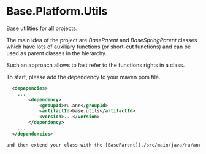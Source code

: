 # Base.Platform.Utils

Base utilities for all projects. 

The main idea of the project are *BaseParent* and *BaseSpringParent* classes which have lots of auxiliary functions (or
short-cut functions) and can be used as parent classes in the hierarchy.

Such an approach allows to fast refer to the functions rights in a class.

To start, please add the dependency to your maven pom file.
```xml
  <depepencies>
    ...
        <dependency>
            <groupId>ru.anr</groupId>
            <artifactId>base.utils</artifactId>
            <version>...</version>
        </dependency>
    ...
  </dependencies>

and then extend your class with the [BaseParent](./src/main/java/ru/anr/base/BaseParent) or [BaseSpringParent](../src/main/java/ru/anr/base/BaseSpringParent)